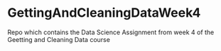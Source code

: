 # GettingAndCleaningDataWeek4
Repo which contains the Data Science Assignment from week 4 of the Geetting and Cleaning Data course
